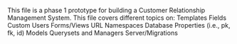 This file is a phase 1 prototype for building a Customer Relationship Management System.
This file covers different topics on:
    Templates
    Fields
    Custom Users
    Forms/Views
    URL Namespaces
    Database Properties (i.e., pk, fk, id)
    Models
    Querysets and Managers
    Server/Migrations
